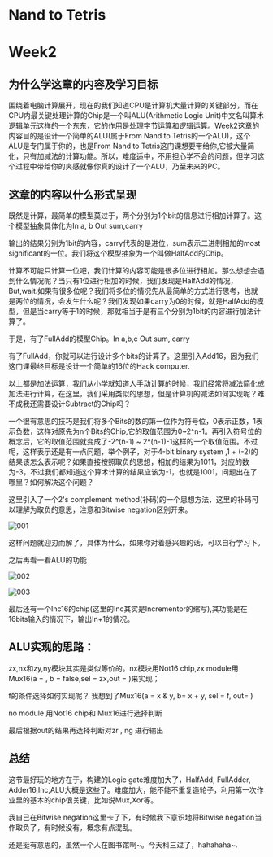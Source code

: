 # 									Nand to Tetris

# Week2

## 为什么学这章的内容及学习目标

围绕着电脑计算展开，现在的我们知道CPU是计算机大量计算的关键部分，而在CPU内最关键处理计算的Chip是一个叫ALU(Arithmetic Logic Unit)中文名叫算术逻辑单元这样的一个东东，它的作用是处理字节运算和逻辑运算。Week2这章的内容目的是设计一个简单的ALU(属于From Nand to Tetris的一个ALU)，这个ALU是专门属于你的，也是From Nand to Tetris这门课想要带给你,它被大量简化，只有加减法的计算功能。所以，难度适中，不用担心学不会的问题，但学习这个过程中带给你的爽感就像你真的设计了一个ALU，乃至未来的PC。

## 这章的内容以什么形式呈现

既然是计算，最简单的模型莫过于，两个分别为1个bit的信息进行相加计算了。这个模型抽象具体化为In a, b    Out sum,carry

输出的结果分别为1bit的内容，carry代表的是进位，sum表示二进制相加的most significant的一位。我们将这个模型抽象为一个叫做HalfAdd的Chip。

计算不可能只计算一位吧，我们计算的内容可能是很多位进行相加。那么想想会遇到什么情况呢？当只有1位进行相加的时候，我们发现是HalfAdd的情况，But,wait.如果有很多位呢？我们将多位的情况先从最简单的方式进行思考，也就是两位的情况，会发生什么呢？我们发现如果carry为0的时候，就是HalfAdd的模型，但是当carry等于1的时候，那就相当于是有三个分别为1bit的内容进行加法计算了。

于是，有了FullAdd的模型Chip。In a,b,c Out sum, carry 

有了FullAdd，你就可以进行设计多个bits的计算了。这里引入Add16，因为我们这门课最终目标是设计一个简单的16位的Hack computer.

以上都是加法运算，我们从小学就知道人手动计算的时候，我们经常将减法简化成加法进行计算，在这里，我们采用类似的思想，但是计算机的减法如何实现呢？难不成我还需要设计Subtract的Chip吗？

一个很有意思的技巧是我们将多个Bits的数的第一位作为符号位，0表示正数，1表示负数，这样对原先为n个Bits的Chip,它的取值范围为0~2^n-1。再引入符号位的概念后，它的取值范围就变成了-2^(n-1) ~ 2^(n-1)-1这样的一个取值范围。不过呢，这样表示还是有一点问题，举个例子，对于4-bit binary system ,1 + (-2)的结果该怎么表示呢？如果直接按照取负的思想，相加的结果为1011，对应的数为-3，不过我们都知道这个算术计算的结果应该为-1，也就是1001，问题出在了哪里？如何解决这个问题？

这里引入了一个2's complement method(补码)的一个思想方法，这里的补码可以理解为取负的意思，注意和Bitwise negation区别开来。

![001](https://raw.githubusercontent.com/RthStone/Markdown-Transformer-and-Uploader/mynote/Notes/ALU/001.png)

这样问题就迎刃而解了，具体为什么，如果你对着感兴趣的话，可以自行学习下。

之后再看一看ALU的功能

![002](https://raw.githubusercontent.com/RthStone/Markdown-Transformer-and-Uploader/mynote/Notes/ALU/002.png)



![003](https://raw.githubusercontent.com/RthStone/Markdown-Transformer-and-Uploader/mynote/Notes/ALU/003.png)

最后还有一个Inc16的chip(这里的Inc其实是Incrementor的缩写),其功能是在16bits输入的情况下，输出In+1的情况。

## ALU实现的思路：

zx,nx和zy,ny模块其实是类似等价的。nx模块用Not16 chip,zx module用 Mux16(a = , b = false,sel = zx,out =  )来实现；

f的条件选择如何实现呢？ 我想到了Mux16(a = x & y, b= x + y, sel = f, out= )

no module 用Not16 chip和 Mux16进行选择判断

最后根据out的结果再选择判断对zr , ng 进行输出

## 总结

这节最好玩的地方在于，构建的Logic gate难度加大了，HalfAdd, FullAdder, Adder16,Inc,ALU大概是这些了。难度加大，能不能不重复造轮子，利用第一次作业里的基本的chip很关键，比如说Mux,Xor等。

我自己在Bitwise negation这里卡了下，有时候我下意识地将Bitwise negation当作取负了，有时候没有，概念有点混乱。

还是挺有意思的，虽然一个人在图书馆啊~。今天科三过了，hahahaha~.

